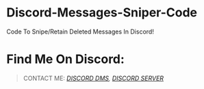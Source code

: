 # Discord-Messages-Sniper-Code
Code To Snipe/Retain Deleted Messages In Discord!

# Find Me On Discord:

 > CONTACT ME:
 *[DISCORD DMS](https://discord.com/users/724819860214775899),  [DISCORD SERVER](https://dsc.gg/mgs)*
